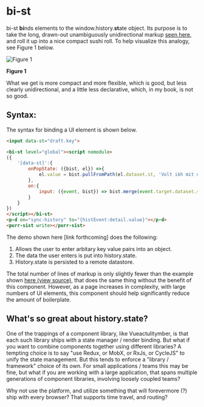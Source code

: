 # bi-st

bi-st **bi**nds elements to the window.history.**st**ate object.  Its purpose is to take the long, drawn-out unambiguously unidirectional markup [seen here](https://github.com/bahrus/purr-sist#example-3----time-travel-support-aka-back-button), and roll it up into a nice compact sushi roll.  To help visualize this analogy, see Figure 1 below.  

![](https://media.giphy.com/media/RO023EYTyk5yg/giphy.gif "Figure 1")


**Figure 1**

What we get is more compact and more flexible, which is good, but less clearly unidirectional, and a little less declarative, which, in my book, is not so good.  

## Syntax:

The syntax for binding a UI element is shown below.

```html
<input data-st="draft.key">

<bi-st level="global"><script nomodule>
({
    '[data-st]':{
        onPopState: ({bist, el}) =>{
            el.value = bist.pullFromPath(el.dataset.st, 'Volt ikh mit dir gefloygn vu du vilst');
        },
        on:{
            input: ({event, bist}) => bist.merge(event.target.dataset.st, event.target.value, 'push');
        }
    }
})
</script></bi-st>
<p-d on="sync-history" to="{histEvent:detail.value}"></p-d>
<purr-sist write></purr-sist>
```

The demo shown here [link forthcoming] does the following:

1.  Allows the user to enter arbitary key value pairs into an object.
2.  The data the user enters is put into history.state.
3.  History.state is persisted to a remote datastore.

The total number of lines of markup is only slightly fewer than the example shown [here (view source)](https://bahrus.github.io/purr-sist-demos/Example3.html), that does the same thing without the benefit of this component.  However, as a page increases in complexity, with large numbers of UI elements, this component should help significantly reduce the amount of boilerplate.

##  What's so great about history.state?

One of the trappings of a component library, like Vueactulitymber, is that each such library ships with a state manager / render binding.  But what if you want to combine components together using different libraries?  A tempting choice is to say "use Redux, or MobX, or RxJs, or CycleJS" to unify the state management.  But this tends to enforce a "library / framework" choice of its own.  For small applications / teams this may be fine, but what if you are working with a large application, that spans multiple generations of component libraries, involving loosely coupled teams?

Why not use the platform, and utilize something that will forevermore (?) ship with every browser?  That supports time travel, and routing?


